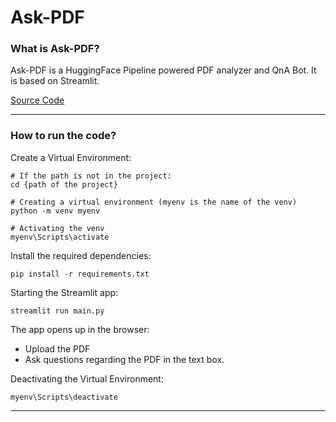 # Ask-PDF

### What is Ask-PDF?

Ask-PDF is a HuggingFace Pipeline powered PDF analyzer and QnA Bot. It is based on Streamlit.

[Source Code](https://github.com/huggingface/transformers/blob/v4.38.2/src/transformers/pipelines/text2text_generation.py#L25)

---

### How to run the code?

Create a Virtual Environment:

```
# If the path is not in the project:
cd {path of the project}

# Creating a virtual environment (myenv is the name of the venv)
python -m venv myenv

# Activating the venv
myenv\Scripts\activate
```

Install the required dependencies:

```
pip install -r requirements.txt
```

Starting the Streamlit app:

```
streamlit run main.py
```

The app opens up in the browser:

* Upload the PDF
* Ask questions regarding the PDF in the text box.

Deactivating the Virtual Environment:

```
myenv\Scripts\deactivate
```

---
